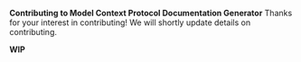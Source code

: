 **Contributing to Model Context Protocol Documentation Generator**
Thanks for your interest in contributing! We will shortly update details on contributing.

**WIP**
